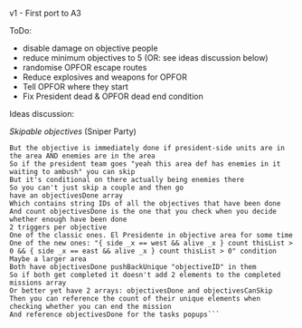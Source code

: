 v1 - First port to A3

ToDo:
- disable damage on objective people
- reduce minimum objectives to 5 (OR: see ideas discussion below)
- randomise OPFOR escape routes
- Reduce explosives and weapons for OPFOR
- Tell OPFOR where they start
- Fix President dead & OPFOR dead end condition


Ideas discussion:

*Skipable objectives* (Sniper Party)
```Make it so he has to do all objectives
But the objective is immediately done if president-side units are in the area AND enemies are in the area
So if the president team goes "yeah this area def has enemies in it waiting to ambush" you can skip
But it's conditional on there actually being enemies there
So you can't just skip a couple and then go
have an objectivesDone array
Which contains string IDs of all the objectives that have been done
And count objectivesDone is the one that you check when you decide whether enough have been done
2 triggers per objective
One of the classic ones. El Presidente in objective area for some time
One of the new ones: "{ side _x == west && alive _x } count thisList > 0 && { side _x == east && alive _x } count thisList > 0" condition
Maybe a larger area
Both have objectivesDone pushBackUnique "objectiveID" in them
So if both get completed it doesn't add 2 elements to the completed missions array
Or better yet have 2 arrays: objectivesDone and objectivesCanSkip
Then you can reference the count of their unique elements when checking whether you can end the mission
And reference objectivesDone for the tasks popups```
